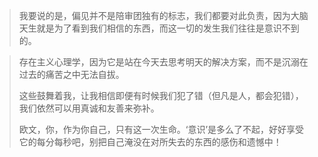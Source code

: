 > 我要说的是，偏见并不是陪审团独有的标志，我们都要对此负责，因为大脑天生就是为了看到我们相信的东西，而这一切的发生我们往往是意识不到的。
>

>
> 存在主义心理学，因为它是站在今天去思考明天的解决方案，而不是沉溺在过去的痛苦之中无法自拔。
>
> 这些鼓舞着我，让我相信即便有时候我们犯了错（但凡是人，都会犯错），我们依然可以用真诚和友善来弥补。
>
> 欧文，你，作为你自己，只有这一次生命。‘意识’是多么了不起，好好享受它的每分每秒吧，别把自己淹没在对所失去的东西的感伤和遗憾中！